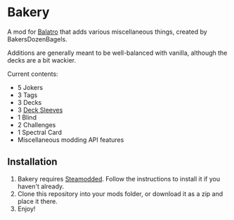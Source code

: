 # Bakery

A mod for [Balatro](https://www.playbalatro.com/) that adds various miscellaneous things, created by BakersDozenBagels.

Additions are generally meant to be well-balanced with vanilla, although the decks are a bit wackier.

Current contents:

- 5 Jokers
- 3 Tags
- 3 Decks
- 3 [Deck Sleeves](https://github.com/larswijn/CardSleeves)
- 1 Blind
- 2 Challenges
- 1 Spectral Card
- Miscellaneous modding API features

## Installation

1. Bakery requires [Steamodded](https://github.com/Steamodded/smods). Follow the instructions to install it if you haven't already.
2. Clone this repository into your mods folder, or download it as a zip and place it there.
3. Enjoy!